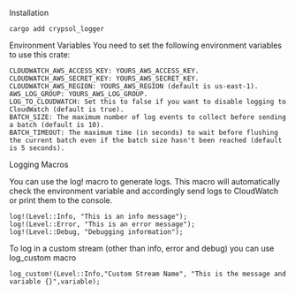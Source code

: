 Installation
```
cargo add crypsol_logger
```


Environment Variables
You need to set the following environment variables to use this crate:

```
CLOUDWATCH_AWS_ACCESS_KEY: YOURS_AWS_ACCESS_KEY.
CLOUDWATCH_AWS_SECRET_KEY: YOURS_AWS_SECRET_KEY.
CLOUDWATCH_AWS_REGION: YOURS_AWS_REGION (default is us-east-1).
AWS_LOG_GROUP: YOURS_AWS_LOG_GROUP.
LOG_TO_CLOUDWATCH: Set this to false if you want to disable logging to CloudWatch (default is true).
BATCH_SIZE: The maximum number of log events to collect before sending a batch (default is 10).
BATCH_TIMEOUT: The maximum time (in seconds) to wait before flushing the current batch even if the batch size hasn't been reached (default is 5 seconds).
```

Logging Macros

You can use the log! macro to generate logs. This macro will automatically check the environment variable and accordingly send logs to CloudWatch or print them to the console.
```
log!(Level::Info, "This is an info message");
log!(Level::Error, "This is an error message");
log!(Level::Debug, "Debugging information");
```
To log in a custom stream (other than info, error and debug) you can use log_custom macro
```
log_custom!(Level::Info,"Custom Stream Name", "This is the message and variable {}",variable);

```